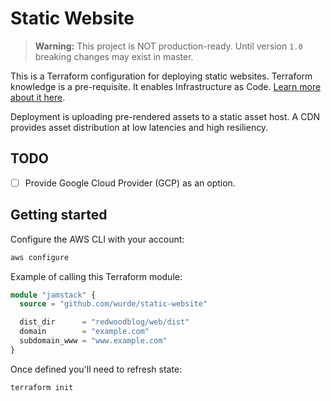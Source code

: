 # Static Website

> **Warning:** This project is NOT production-ready. Until version `1.0` breaking changes may exist in master.

This is a Terraform configuration for deploying static websites. Terraform knowledge is a pre-requisite. It enables Infrastructure as Code. [Learn more about it here](https://www.terraform.io).

Deployment is uploading pre-rendered assets to a static asset host. A CDN provides asset distribution at low latencies and high resiliency.

## TODO

- [ ] Provide Google Cloud Provider (GCP) as an option.

## Getting started

Configure the AWS CLI with your account:

```bash
aws configure
```

Example of calling this Terraform module:

```terraform
module "jamstack" {
  source = "github.com/wurde/static-website"

  dist_dir      = "redwoodblog/web/dist"
  domain        = "example.com"
  subdomain_www = "www.example.com"
}
```

Once defined you'll need to refresh state:

```bash
terraform init
```
